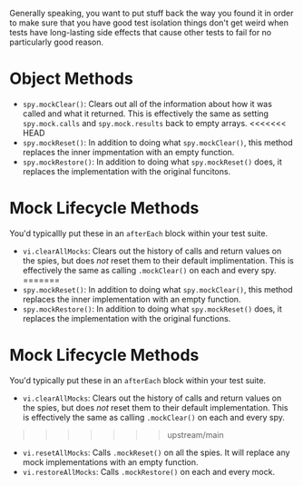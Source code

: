 Generally speaking, you want to put stuff back the way you found it in order to make sure that you have good test isolation things don't get weird when tests have long-lasting side effects that cause other tests to fail for no particularly good reason.

# Object Methods

- `spy.mockClear()`: Clears out all of the information about how it was called and what it returned. This is effectively the same as setting `spy.mock.calls` and `spy.mock.results` back to empty arrays.
<<<<<<< HEAD
- `spy.mockReset()`: In addition to doing what `spy.mockClear()`, this method replaces the inner impmentation with an empty function.
- `spy.mockRestore()`: In addition to doing what `spy.mockReset()` does, it replaces the implementation with the original funcitons.

# Mock Lifecycle Methods

You'd typicallly put these in an `afterEach` block within your test suite.

- `vi.clearAllMocks`: Clears out the history of calls and return values on the spies, but does _not_ reset them to their default implimentation. This is effectively the same as calling `.mockClear()` on each and every spy.
=======
- `spy.mockReset()`: In addition to doing what `spy.mockClear()`, this method replaces the inner implementation with an empty function.
- `spy.mockRestore()`: In addition to doing what `spy.mockReset()` does, it replaces the implementation with the original functions.

# Mock Lifecycle Methods

You'd typically put these in an `afterEach` block within your test suite.

- `vi.clearAllMocks`: Clears out the history of calls and return values on the spies, but does _not_ reset them to their default implementation. This is effectively the same as calling `.mockClear()` on each and every spy.
>>>>>>> upstream/main
- `vi.resetAllMocks`: Calls `.mockReset()` on all the spies. It will replace any mock implementations with an empty function.
- `vi.restoreAllMocks`: Calls `.mockRestore()` on each and every mock.
